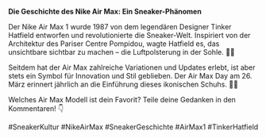 **Die Geschichte des Nike Air Max: Ein Sneaker-Phänomen**

Der Nike Air Max 1 wurde 1987 von dem legendären Designer Tinker Hatfield entworfen und revolutionierte die Sneaker-Welt. Inspiriert von der Architektur des Pariser Centre Pompidou, wagte Hatfield es, das unsichtbare sichtbar zu machen – die Luftpolsterung in der Sohle. 🌟👟

Seitdem hat der Air Max zahlreiche Variationen und Updates erlebt, ist aber stets ein Symbol für Innovation und Stil geblieben. Der Air Max Day am 26. März erinnert jährlich an die Einführung dieses ikonischen Schuhs. 📅✨

Welches Air Max Modell ist dein Favorit? Teile deine Gedanken in den Kommentaren! 👇  

#SneakerKultur #NikeAirMax #SneakerGeschichte #AirMax1 #TinkerHatfield